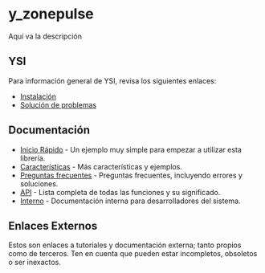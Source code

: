 # y_zonepulse

Aquí va la descripción

## YSI

Para información general de YSI, revisa los siguientes enlaces:

* [Instalación](../instalacion.md)
* [Solución de problemas](../solucion-problemas.md)

## Documentación

* [Inicio Rápido](y_zonepulse/inicio-rapido.md) - Un ejemplo muy simple para empezar a utilizar esta librería.
* [Características](y_zonepulse/caracteristicas.md) - Más características y ejemplos.
* [Preguntas frecuentes](y_zonepulse/preguntas-frecuentes.md) - Preguntas frecuentes, incluyendo errores y soluciones.
* [API](y_zonepulse/api.md) - Lista completa de todas las funciones y su significado.
* [Interno](y_zonepulse/interno.md) - Documentación interna para desarrolladores del sistema.

## Enlaces Externos

Estos son enlaces a tutoriales y documentación externa; tanto propios como de terceros. Ten en cuenta que pueden estar incompletos, obsoletos o ser inexactos.
